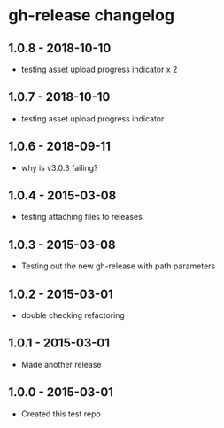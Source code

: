 # gh-release changelog

## 1.0.8 - 2018-10-10
* testing asset upload progress indicator x 2

## 1.0.7 - 2018-10-10
* testing asset upload progress indicator

## 1.0.6 - 2018-09-11
* why is v3.0.3 failing?

## 1.0.4 - 2015-03-08
* testing attaching files to releases

## 1.0.3 - 2015-03-08
* Testing out the new gh-release with path parameters

## 1.0.2 - 2015-03-01
* double checking refactoring

## 1.0.1 - 2015-03-01
* Made another release

## 1.0.0 - 2015-03-01
* Created this test repo

